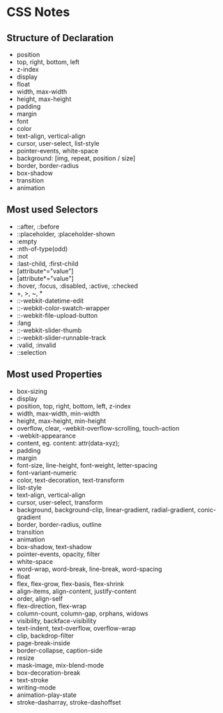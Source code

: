 # CSS Notes

## Structure of Declaration

- position
- top, right, bottom, left 
- z-index
- display
- float
- width, max-width
- height, max-height
- padding
- margin
- font
- color
- text-align, vertical-align
- cursor, user-select, list-style
- pointer-events, white-space
- background: [img, repeat, position / size] 
- border, border-radius
- box-shadow
- transition
- animation


## Most used Selectors

- ::after, ::before
- ::placeholder, :placeholder-shown
- :empty
- :nth-of-type(odd)
- :not
- :last-child, :first-child
- [attribute^="value"]
- [attribute*="value"]
- :hover, :focus, :disabled, :active, :checked
- +, >, ~, *
- ::-webkit-datetime-edit
- ::-webkit-color-swatch-wrapper
- ::-webkit-file-upload-button
- :lang
- ::-webkit-slider-thumb
- ::-webkit-slider-runnable-track
- :valid, :invalid
- ::selection 


## Most used Properties

- box-sizing
- display
- position, top, right, bottom, left, z-index
- width, max-width, min-width
- height, max-height, min-height
- overflow, clear, -webkit-overflow-scrolling, touch-action
- -webkit-appearance
- content, eg. content: attr(data-xyz);
- padding
- margin
- font-size, line-height, font-weight, letter-spacing
- font-variant-numeric
- color, text-decoration, text-transform
- list-style
- text-align, vertical-align
- cursor, user-select, transform
- background, background-clip, linear-gradient, radial-gradient, conic-gradient
- border, border-radius, outline
- transition
- animation
- box-shadow, text-shadow
- pointer-events, opacity, filter
- white-space
- word-wrap, word-break, line-break, word-spacing
- float
- flex, flex-grow, flex-basis, flex-shrink
- align-items, align-content, justify-content
- order, align-self
- flex-direction, flex-wrap
- column-count, column-gap, orphans, widows
- visibility, backface-visibility
- text-indent, text-overflow, overflow-wrap
- clip, backdrop-filter
- page-break-inside
- border-collapse, caption-side
- resize
- mask-image, mix-blend-mode
- box-decoration-break
- text-stroke
- writing-mode
- animation-play-state
- stroke-dasharray, stroke-dashoffset
